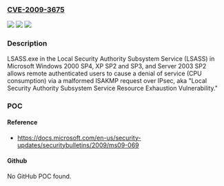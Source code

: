 ### [CVE-2009-3675](https://cve.mitre.org/cgi-bin/cvename.cgi?name=CVE-2009-3675)
![](https://img.shields.io/static/v1?label=Product&message=n%2Fa&color=blue)
![](https://img.shields.io/static/v1?label=Version&message=n%2Fa&color=blue)
![](https://img.shields.io/static/v1?label=Vulnerability&message=n%2Fa&color=brighgreen)

### Description

LSASS.exe in the Local Security Authority Subsystem Service (LSASS) in Microsoft Windows 2000 SP4, XP SP2 and SP3, and Server 2003 SP2 allows remote authenticated users to cause a denial of service (CPU consumption) via a malformed ISAKMP request over IPsec, aka "Local Security Authority Subsystem Service Resource Exhaustion Vulnerability."

### POC

#### Reference
- https://docs.microsoft.com/en-us/security-updates/securitybulletins/2009/ms09-069

#### Github
No GitHub POC found.


